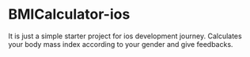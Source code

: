 # BMICalculator-ios

It is just a simple starter project for ios development journey.
Calculates your body mass index according to your gender and give feedbacks.
